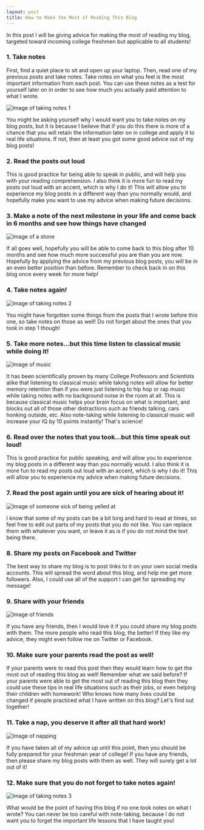 ```yaml
---
layout: post
title: How to Make the Most of Reading This Blog
---
```


In this post I will be giving advice for making the most of reading my blog, targeted toward incoming college freshmen but applicable to all students!

### 1. Take notes

First, find a quiet place to sit and open up your laptop. Then, read one of my previous posts and take notes. Take notes on what you feel is the most important information from each post. You can use these notes as a test for yourself later on in order to see how much you actually paid attention to what I wrote.

![Image of taking notes 1](/images/how-to-make-the-most-of-reading-this-blog-notes1.jpeg)

You might be asking yourself why I would want you to take notes on my blog posts, but it is because I believe that if you do this there is more of a chance that you will retain the information later on in college and apply it to real life situations. If not, then at least you got some good advice out of my blog posts!

### 2. Read the posts out loud

This is good practice for being able to speak in public, and will help you with your reading comprehension. I also think it is more fun to read my posts out loud with an accent, which is why I do it! This will allow you to experience my blog posts in a different way than you normally would, and hopefully make you want to use my advice when making future decisions.

### 3. Make a note of the next milestone in your life and come back in 6 months and see how things have changed

![Image of a stone](/images/how-to-make-the-most-of-reading-this-blog-stone.jpeg)

If all goes well, hopefully you will be able to come back to this blog after 10 months and see how much more successful you are than you are now. Hopefully by applying the advice from my previous blog posts, you will be in an even better position than before. Remember to check back in on this blog once every week for more help!

### 4. Take notes again!

![Image of taking notes 2](/images/how-to-make-the-most-of-reading-this-blog-notes2.jpeg)

You might have forgotten some things from the posts that I wrote before this one, so take notes on those as well! Do not forget about the ones that you took in step 1 though!

### 5. Take more notes…but this time listen to classical music while doing it!

![Image of music](/images/how-to-make-the-most-of-reading-this-blog-music.jpeg)

It has been scientifically proven by many College Professors and Scientists alike that listening to classical music while taking notes will allow for better memory retention than if you were just listening to hip hop or rap music while taking notes with no background noise in the room at all. This is because classical music helps your brain focus on what is important, and blocks out all of those other distractions such as friends talking, cars honking outside, etc. Also note-taking while listening to classical music will increase your IQ by 10 points instantly! That's science!

### 6. Read over the notes that you took…but this time speak out loud!

This is good practice for public speaking, and will allow you to experience my blog posts in a different way than you normally would. I also think it is more fun to read my posts out loud with an accent, which is why I do it! This will allow you to experience my advice when making future decisions.

### 7. Read the post again until you are sick of hearing about it!

![Image of someone sick of being yelled at](/images/how-to-make-the-most-of-reading-this-blog-sick.jpeg)

I know that some of my posts can be a bit long and hard to read at times, so feel free to edit out parts of my posts that you do not like. You can replace them with whatever you want, or leave it as is if you do not mind the text being there.

### 8. Share my posts on Facebook and Twitter

The best way to share my blog is to post links to it on your own social media accounts. This will spread the word about this blog, and help me get more followers. Also, I could use all of the support I can get for spreading my message!

### 9. Share with your friends

![Image of friends](/images/how-to-make-the-most-of-reading-this-blog-friends.jpeg)

If you have any friends, then I would love it if you could share my blog posts with them. The more people who read this blog, the better! If they like my advice, they might even follow me on Twitter or Facebook.

### 10. Make sure your parents read the post as well!

If your parents were to read this post then they would learn how to get the most out of reading this blog as well! Remember what we said before? If your parents were able to get the most out of reading this blog then they could use these tips in real life situations such as their jobs, or even helping their children with homework! Who knows how many lives could be changed if people practiced what I have written on this blog? Let's find out together!

### 11. Take a nap, you deserve it after all that hard work!

![Image of napping](/images/how-to-make-the-most-of-reading-this-blog-nap.jpeg)

If you have taken all of my advice up until this point, then you should be fully prepared for your freshman year of college! If you have any friends, then please share my blog posts with them as well. They will surely get a lot out of it!

### 12. Make sure that you do not forget to take notes again!

![Image of taking notes 3](/images/how-to-make-the-most-of-reading-this-blog-notes3.jpeg)

What would be the point of having this blog if no one took notes on what I wrote? You can never be too careful with note-taking, because I do not want you to forget the important life lessons that I have taught you!
